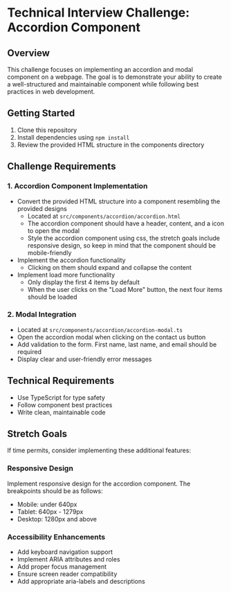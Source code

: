 # Technical Interview Challenge: Accordion Component

## Overview
This challenge focuses on implementing an accordion and modal component on a webpage. The goal is to demonstrate your ability to create a well-structured and maintainable component while following best practices in web development.

## Getting Started
1. Clone this repository
2. Install dependencies using `npm install`
3. Review the provided HTML structure in the components directory

## Challenge Requirements

### 1. Accordion Component Implementation
- Convert the provided HTML structure into a component resembling the provided designs 
    - Located at `src/components/accordion/accordion.html`
    - The accordion component should have a header, content, and a icon to open the modal
    - Style the accordion component using css, the stretch goals include responsive design, so keep in mind that the component should be mobile-friendly
- Implement the accordion functionality
    - Clicking on them should expand and collapse the content
- Implement load more functionality
    - Only display the first 4 items by default
    - When the user clicks on the "Load More" button, the next four items should be loaded

### 2. Modal Integration
- Located at `src/components/accordion/accordion-modal.ts`
- Open the accordion modal when clicking on the contact us button
- Add validation to the form. First name, last name, and email should be required
- Display clear and user-friendly error messages

## Technical Requirements
- Use TypeScript for type safety
- Follow component best practices
- Write clean, maintainable code

## Stretch Goals
If time permits, consider implementing these additional features:

### Responsive Design
Implement responsive design for the accordion component. The breakpoints should be as follows:
- Mobile: under 640px
- Tablet: 640px - 1279px
- Desktop: 1280px and above

### Accessibility Enhancements
- Add keyboard navigation support
- Implement ARIA attributes and roles
- Add proper focus management
- Ensure screen reader compatibility
- Add appropriate aria-labels and descriptions
